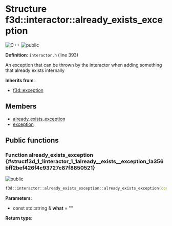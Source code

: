 # Structure f3d::interactor::already_exists_exception

![][C++]
![][public]

**Definition**: `interactor.h` (line 393)



An exception that can be thrown by the interactor when adding something that already exists internally

**Inherits from**:

* [f3d::exception](structf3d_1_1exception.md)

## Members

* [already\_exists\_exception](structf3d_1_1interactor_1_1already__exists__exception.md#structf3d_1_1interactor_1_1already__exists__exception_1a356bff2bef426f4c93727c87f8850521)
* [exception](structf3d_1_1exception.md#structf3d_1_1exception_1aef4c85042406694200c7f8793785692d)

## Public functions

### Function already\_exists\_exception {#structf3d_1_1interactor_1_1already__exists__exception_1a356bff2bef426f4c93727c87f8850521}

![][public]


```cpp
f3d::interactor::already_exists_exception::already_exists_exception(const std::string &what="")
```








**Parameters**:

* const std::string & **what** = "" 

**Return type**: 



[public]: https://img.shields.io/badge/-public-brightgreen (public)
[C++]: https://img.shields.io/badge/language-C%2B%2B-blue (C++)